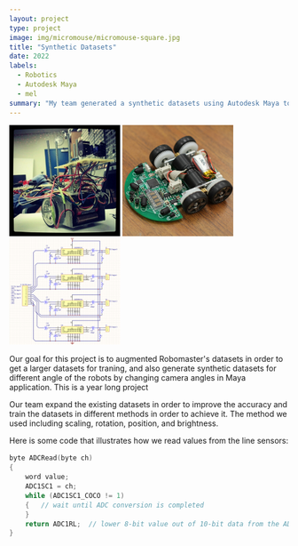 ```yaml
---
layout: project
type: project
image: img/micromouse/micromouse-square.jpg
title: "Synthetic Datasets"
date: 2022
labels:
  - Robotics
  - Autodesk Maya
  - mel
summary: "My team generated a synthetic datasets using Autodesk Maya to get in use in Purdue Robomaster competition."
---
```


<div class="text-center p-4">
  <img width="200px" src="../img/micromouse/micromouse-robot.png" class="img-thumbnail" >
  <img width="200px" src="../img/micromouse/micromouse-robot-2.jpg" class="img-thumbnail" >
  <img width="200px" src="../img/micromouse/micromouse-circuit.png" class="img-thumbnail" >
</div>

Our goal for this project is to augmented Robomaster's datasets in order to get a larger datasets for traning, and also generate  synthetic datasets for different angle of the robots by changing camera angles in Maya application. This is a year long project

Our team expand the existing datasets in order to improve the accuracy and train the datasets in different methods in order to achieve it. The method we used including scaling, rotation, position, and brightness.

Here is some code that illustrates how we read values from the line sensors:

```cpp
byte ADCRead(byte ch)
{
    word value;
    ADC1SC1 = ch;
    while (ADC1SC1_COCO != 1)
    {   // wait until ADC conversion is completed   
    }
    return ADC1RL;  // lower 8-bit value out of 10-bit data from the ADC
}
```
